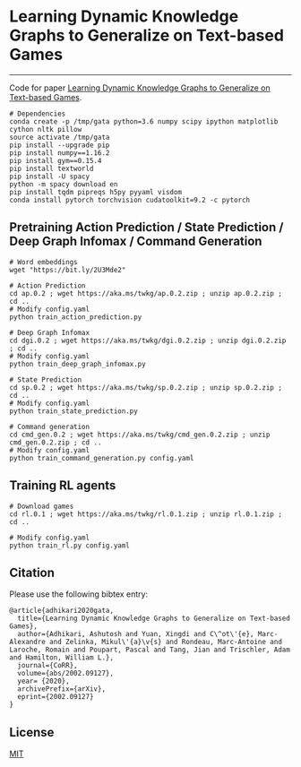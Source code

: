 # Learning Dynamic Knowledge Graphs to Generalize on Text-based Games
---------------------------------------------------------------------------
Code for paper [Learning Dynamic Knowledge Graphs to Generalize on Text-based Games](https://arxiv.org/abs/2002.09127).

```
# Dependencies
conda create -p /tmp/gata python=3.6 numpy scipy ipython matplotlib cython nltk pillow
source activate /tmp/gata
pip install --upgrade pip
pip install numpy==1.16.2
pip install gym==0.15.4
pip install textworld
pip install -U spacy
python -m spacy download en
pip install tqdm pipreqs h5py pyyaml visdom
conda install pytorch torchvision cudatoolkit=9.2 -c pytorch
```

## Pretraining Action Prediction / State Prediction / Deep Graph Infomax / Command Generation
```
# Word embeddings
wget "https://bit.ly/2U3Mde2"

# Action Prediction
cd ap.0.2 ; wget https://aka.ms/twkg/ap.0.2.zip ; unzip ap.0.2.zip ; cd ..
# Modify config.yaml
python train_action_prediction.py

# Deep Graph Infomax
cd dgi.0.2 ; wget https://aka.ms/twkg/dgi.0.2.zip ; unzip dgi.0.2.zip ; cd ..
# Modify config.yaml
python train_deep_graph_infomax.py

# State Prediction
cd sp.0.2 ; wget https://aka.ms/twkg/sp.0.2.zip ; unzip sp.0.2.zip ; cd ..
# Modify config.yaml
python train_state_prediction.py

# Command generation
cd cmd_gen.0.2 ; wget https://aka.ms/twkg/cmd_gen.0.2.zip ; unzip cmd_gen.0.2.zip ; cd ..
# Modify config.yaml
python train_command_generation.py config.yaml
```

## Training RL agents

```
# Download games
cd rl.0.1 ; wget https://aka.ms/twkg/rl.0.1.zip ; unzip rl.0.1.zip ; cd ..

# Modify config.yaml
python train_rl.py config.yaml
```

## Citation

Please use the following bibtex entry:
```
@article{adhikari2020gata,
  title={Learning Dynamic Knowledge Graphs to Generalize on Text-based Games},
  author={Adhikari, Ashutosh and Yuan, Xingdi and C\^ot\'{e}, Marc-Alexandre and Zelinka, Mikul\'{a}\v{s} and Rondeau, Marc-Antoine and Laroche, Romain and Poupart, Pascal and Tang, Jian and Trischler, Adam and Hamilton, William L.},
  journal={CoRR},
  volume={abs/2002.09127},
  year= {2020},
  archivePrefix={arXiv},
  eprint={2002.09127}
}
```

## License

[MIT](./LICENSE)
